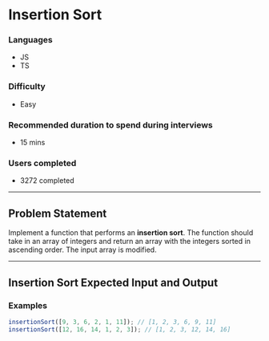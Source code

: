 # Insertion Sort

### Languages

- JS
- TS

### Difficulty

- Easy

### Recommended duration to spend during interviews

- 15 mins

### Users completed

- 3272 completed

---

## Problem Statement

Implement a function that performs an **insertion sort**. The function should take in an array of integers and return an array with the integers sorted in ascending order. The input array is modified.

---

## Insertion Sort Expected Input and Output

### Examples

```javascript
insertionSort([9, 3, 6, 2, 1, 11]); // [1, 2, 3, 6, 9, 11]
insertionSort([12, 16, 14, 1, 2, 3]); // [1, 2, 3, 12, 14, 16]
```
